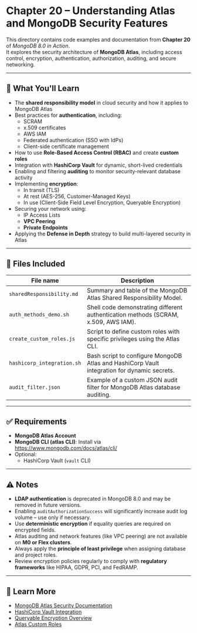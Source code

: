 # Chapter 20 – Understanding Atlas and MongoDB Security Features

This directory contains code examples and documentation from **Chapter 20** of _MongoDB 8.0 in Action_.  
It explores the security architecture of **MongoDB Atlas**, including access control, encryption, authentication, authorization, auditing, and secure networking.

---

## 🔐 What You'll Learn

- The **shared responsibility model** in cloud security and how it applies to MongoDB Atlas
- Best practices for **authentication**, including:
  - SCRAM
  - x.509 certificates
  - AWS IAM
  - Federated authentication (SSO with IdPs)
  - Client-side certificate management
- How to use **Role-Based Access Control (RBAC)** and create **custom roles**
- Integration with **HashiCorp Vault** for dynamic, short-lived credentials
- Enabling and filtering **auditing** to monitor security-relevant database activity
- Implementing **encryption**:
  - In transit (TLS)
  - At rest (AES-256, Customer-Managed Keys)
  - In use (Client-Side Field Level Encryption, Queryable Encryption)
- Securing your network using:
  - IP Access Lists
  - **VPC Peering**
  - **Private Endpoints**
- Applying the **Defense in Depth** strategy to build multi-layered security in Atlas

---

## 📁 Files Included

| File name                  | Description |
|----------------------------|-------------|
| `sharedResponsibility.md` | Summary and table of the MongoDB Atlas Shared Responsibility Model. |
| `auth_methods_demo.sh`     | Shell code demonstrating different authentication methods (SCRAM, x.509, AWS IAM). |
| `create_custom_roles.js`   | Script to define custom roles with specific privileges using the Atlas CLI. |
| `hashicorp_integration.sh` | Bash script to configure MongoDB Atlas and HashiCorp Vault integration for dynamic secrets. |
| `audit_filter.json`        | Example of a custom JSON audit filter for MongoDB Atlas database auditing. |
---

## ✅ Requirements

- **MongoDB Atlas Account**
- **MongoDB CLI (atlas CLI)**: Install via https://www.mongodb.com/docs/atlas/cli/
- Optional:
  - HashiCorp Vault (`vault` CLI)
---

## ⚠️ Notes

- **LDAP authentication** is deprecated in MongoDB 8.0 and may be removed in future versions.
- Enabling `auditAuthorizationSuccess` will significantly increase audit log volume – use only if necessary.
- Use **deterministic encryption** if equality queries are required on encrypted fields.
- Atlas auditing and network features (like VPC peering) are not available on **M0 or Flex clusters**.
- Always apply the **principle of least privilege** when assigning database and project roles.
- Review encryption policies regularly to comply with **regulatory frameworks** like HIPAA, GDPR, PCI, and FedRAMP.

---

## 🔗 Learn More

- [MongoDB Atlas Security Documentation](https://www.mongodb.com/docs/atlas/security/)
- [HashiCorp Vault Integration](https://www.mongodb.com/products/integrations/hashicorp-vault)
- [Queryable Encryption Overview](https://www.mongodb.com/docs/manual/core/queryable-encryption/)
- [Atlas Custom Roles](https://www.mongodb.com/docs/atlas/reference/user-roles/)
